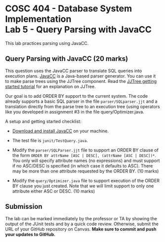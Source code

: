# COSC 404 - Database System Implementation<br>Lab 5 - Query Parsing with JavaCC

This lab practices parsing using JavaCC.

## Query Parsing with JavaCC (20 marks)

This question uses the JavaCC parser to translate SQL queries into execution plans.  [JavaCC](https://javacc.org/) is a Java-based parser generator.  You can use it to make parse trees using the JJTree component.  Read the [JJTree getting started tutorial](https://javacc.org/jjtree) for an explanation on JJTree.

Our goal is to add ORDER BY support to the current system.  The code already supports a basic SQL parser in the file `parser/SQLparser.jjt` and a translation directly from the parse tree to an execution tree (using operators like you developed in assignment #3 in the file query/Optimizer.java.

A setup and getting started checklist:

- [Download and install JavaCC](https://javacc.org/) on your machine.

- The test file is `junit/TestQuery.java`.

- Modify the `parser/SQLParser.jjt` file to support an ORDER BY clause of the form `ORDER BY attrName [ASC | DESC], (attrName [ASC | DESC])*`. You only will specify attribute names (no expressions) and must support if no ASC/DESC is specified (in which case it defaults to ASC).  There may be more than one attribute requested by the ORDER BY. (10 marks)

- Modify the `query/Optimizer.java` file to support execution of the ORDER BY clause you just created.  Note that we will limit support to only one attribute either ASC or DESC. (10 marks)

## Submission

The lab can be marked immediately by the professor or TA by showing the output of the JUnit tests and by a quick code review.  Otherwise, submit the URL of your GitHub repository on Canvas. **Make sure to commit and push your updates to GitHub.**
